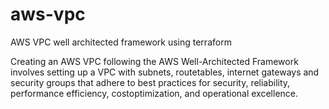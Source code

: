 # aws-vpc
AWS VPC well architected framework using terraform

Creating an AWS VPC following the AWS Well-Architected Framework involves setting up a VPC with subnets, routetables, internet gateways and security groups that adhere to best practices for security, reliability, performance efficiency, costoptimization, and operational excellence.
